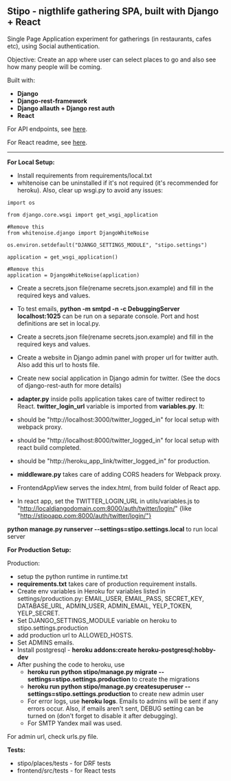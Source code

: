 **Stipo - nigthlife gathering SPA, built with Django + React**
----------

Single Page Application experiment for gatherings (in restaurants, cafes etc), using Social authentication.

Objective: Create an app where user can select places to go and also see how many people will be coming.

Built with:

 - **Django**
 - **Django-rest-framework**
 - **Django allauth + Django rest auth**
 - **React**
 
For API endpoints, see [here](https://github.com/azaleas/stipo/blob/master/API.md).

For React readme, see [here](https://github.com/azaleas/stipo/blob/master/stipo/frontend/README.md).

----------

**For Local Setup:**

- Install requirements from requirements/local.txt
 - whitenoise can be uninstalled if it's not required (it's recommended for heroku). Also, clear up wsgi.py to avoid any issues:
```
import os

from django.core.wsgi import get_wsgi_application

#Remove this
from whitenoise.django import DjangoWhiteNoise

os.environ.setdefault("DJANGO_SETTINGS_MODULE", "stipo.settings")

application = get_wsgi_application()

#Remove this
application = DjangoWhiteNoise(application)
```
- Create a secrets.json file(rename secrets.json.example) and fill in the required keys and values.

- To test emails, **python -m smtpd -n -c DebuggingServer localhost:1025** can be run on a separate console. Port and host definitions are set in local.py.

- Create a secrets.json file(rename secrets.json.example) and fill in the required keys and values.
- Create a website in Django admin panel with proper url for twitter auth. Also add this url to hosts file.
- Create new social application in Django admin for twitter. (See the docs of django-rest-auth for more details)
- **adapter.py** inside polls application takes care of twitter redirect to React. **twitter_login_url** variable is imported from **variables.py**.  It:
 - should be "http://localhost:3000/twitter_logged_in" for local setup with webpack proxy.
 - should be "http://localhost:8000/twitter_logged_in" for local setup with react build completed.
 - should be "http://heroku_app_link/twitter_logged_in" for production.
- **middleware.py** takes care of adding CORS headers for Webpack proxy.
- FrontendAppView serves the index.html, from build folder of React app.
- In react app, set the TWITTER_LOGIN_URL in utils/variables.js to "http://localdjangodomain.com:8000/auth/twitter/login/" {like "http://stipoapp.com:8000/auth/twitter/login/"}

**python manage.py runserver --settings=stipo.settings.local** to run local server

**For Production Setup:**

Production:

 - setup the python runtime in runtime.txt
 - **requirements.txt** takes care of production requirement installs. 
 - Create env variables in Heroku for variables listed in settings/production.py: EMAIL_USER, EMAIL_PASS, SECRET_KEY, DATABASE_URL, ADMIN_USER, ADMIN_EMAIL, YELP_TOKEN, YELP_SECRET.
 - Set DJANGO_SETTINGS_MODULE variable on heroku to stipo.settings.production
 - add production url to ALLOWED_HOSTS.
 - Set ADMINS emails.
 - Install postgresql - **heroku addons:create heroku-postgresql:hobby-dev**
 - After pushing the code to heroku, use
    - **heroku run python stipo/manage.py migrate --settings=stipo.settings.production** to create the migrations
    - **heroku run python stipo/manage.py createsuperuser --settings=stipo.settings.production** to create new admin user
    - For error logs, use **heroku logs**. Emails to admins will be sent if any errors occur. Also, if emails aren't sent, DEBUG setting can be turned on (don't forget to disable it after debugging).
    - For SMTP Yandex mail was used. 

For admin url, check urls.py file. 

**Tests:**

 - stipo/places/tests - for DRF tests
 - frontend/src/tests - for React tests